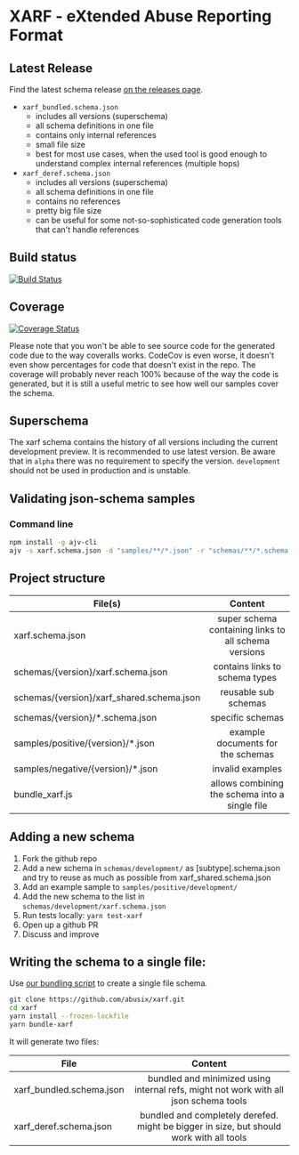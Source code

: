 # XARF - eXtended Abuse Reporting Format

## Latest Release

Find the latest schema release [on the releases page](https://github.com/abusix/xarf/releases).

- `xarf_bundled.schema.json`
  - includes all versions (superschema)
  - all schema definitions in one file
  - contains only internal references
  - small file size
  - best for most use cases, when the used tool is good enough to understand complex internal references (multiple hops)
- `xarf_deref.schema.json`
  - includes all versions (superschema)
  - all schema definitions in one file
  - contains no references
  - pretty big file size
  - can be useful for some not-so-sophisticated code generation tools that can't handle references

## Build status

[![Build Status](https://travis-ci.org/abusix/xarf.svg?branch=master)](https://travis-ci.org/abusix/xarf)

## Coverage

[![Coverage Status](https://coveralls.io/repos/github/abusix/xarf/badge.svg)](https://coveralls.io/github/abusix/xarf)

Please note that you won't be able to see source code for the generated code due to the way coveralls works. CodeCov is even worse, it doesn't even show percentages for code that doesn't exist in the repo.
The coverage will probably never reach 100% because of the way the code is generated, but it is still a useful metric to see how well our samples cover the schema.

## Superschema

The xarf schema contains the history of all versions including the current development preview. It is recommended to use latest version.
Be aware that in `alpha` there was no requirement to specify the version. `development` should not be used in production and is unstable.

## Validating json-schema samples

### Command line

```bash
npm install -g ajv-cli
ajv -s xarf.schema.json -d "samples/**/*.json" -r "schemas/**/*.schema.json"
```

## Project structure

| File(s)                                   |                       Content                        |
| ----------------------------------------- | :--------------------------------------------------: |
| xarf.schema.json                          | super schema containing links to all schema versions |
| schemas/{version}/xarf.schema.json        |            contains links to schema types            |
| schemas/{version}/xarf_shared.schema.json |                 reusable sub schemas                 |
| schemas/{version}/\*.schema.json          |                   specific schemas                   |
| samples/positive/{version}/\*.json        |          example documents for the schemas           |
| samples/negative/{version}/\*.json        |                   invalid examples                   |
| bundle_xarf.js                            |    allows combining the schema into a single file    |

## Adding a new schema

1. Fork the github repo
1. Add a new schema in `schemas/development/` as [subtype].schema.json and try to reuse as much as possible from xarf_shared.schema.json
1. Add an example sample to `samples/positive/development/`
1. Add the new schema to the list in `schemas/development/xarf.schema.json`
1. Run tests locally: `yarn test-xarf`
1. Open up a github PR
1. Discuss and improve

## Writing the schema to a single file:

Use [our bundling script](bundle_xarf.js) to create a single file schema.

```bash
git clone https://github.com/abusix/xarf.git
cd xarf
yarn install --frozen-lockfile
yarn bundle-xarf
```

It will generate two files:

| File                     |                                         Content                                         |
| ------------------------ | :-------------------------------------------------------------------------------------: |
| xarf_bundled.schema.json |  bundled and minimized using internal refs, might not work with all json schema tools   |
| xarf_deref.schema.json   | bundled and completely derefed. might be bigger in size, but should work with all tools |
